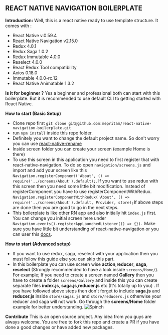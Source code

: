 
## REACT NATIVE NAVIGATION BOILERPLATE
**Introduction:**
Well, this is a react native ready to use template structure. It comes with :

 - React Native v.0.59.4
 - React Native Navigation v2.15.0
 - Redux 4.0.1
 - Redux Saga 1.0.2
 - Redux Immutable 4.0.0
 - Reselect 4.0.0
 - React Redux Tool compatibility
 - Axios 0.18.0
 - Immutable 4.0.0-rc.12
 - React Native Animatable 1.3.2

**Is it for beginner ?**
Yes a beginner and professional both can start with this boilerplate. But it is recommended to use default CLI to getting started with React Native.

**How to start  (Basic Setup)**

 -  Clone repo first `git clone git@github.com:mepritam/react-native-navigation-boilerplate.git`
 - run `npm install` inside this repo folder.
 - Definitely you want to change the default project name. So don't worry  you can use [react-native-rename](https://github.com/junedomingo/react-native-rename#readme)
 - Inside screen folder you can create your screen (example Home is there)
 - To use this screen in this application you need to first register that with react-native-navigation. To do so open `navigation/screens.js` and import and add your screen like this `Navigation.registerComponent('About', () => require('../screens/About').default);`. If you want to use redux with this screen then you need some little bit modification. Instead of registerComponent you have to use registerComponentWithRedux. `Navigation.registerComponentWithRedux('About', () => require('../screens/About').default, Provider, store);`If above steps are done then you are good to go in the next steps.
 - This boilerplate is like other RN app  and also initially hit `index.js` first. You can change you initial screen here under `Navigation.events().registerAppLaunchedListener(() => {}).` Make sure you have little bit understanding of react-native-navigation or you can user this [docs](https://wix.github.io/react-native-navigation/#/).
 
 **How to start (Advanced setup)**
 

 - If you want to use redux, saga, reselect with your application then you must follow this guide else you can skip this part.
 - In this boilerplate you can use screen wise **action**,**reducer**, **saga**, **reselect** (Strongly recommended to have a look inside `screens/Home/`). For example; If you need to create a screen named **Gallery** then you have to create a folder  `screens/Gallery` and inside this you can create separate files **index.js**, **saga.js**,**reducer.js** etc (It's totally up to you) . If you have followed above steps then don't forget to include **saga.js** and **reducer.js** inside `store/sagas.js` and `store/reducers.js` otherwise your reducer and saga will not work. Go through the **screens/Home** folder example for better understanding.
![Spinch](https://i.ibb.co/cvS1PQv/Screenshot-20190417-185350-1.jpg)

**Contribute**
This is an open source project. Any idea from you guys are always welcome. You are free to fork this repo and create a PR if you have done a good changes or have added new packages.